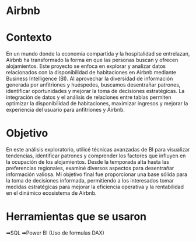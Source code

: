 # Airbnb
# Contexto

En un mundo donde la economía compartida y la hospitalidad se entrelazan, Airbnb ha transformado la forma en que las personas buscan y ofrecen alojamientos. Este proyecto se enfoca en explorar y analizar datos relacionados con la disponibilidad de habitaciones en Airbnb mediante Business Intelligence (BI). Al aprovechar la diversidad de información generada por anfitriones y huéspedes, buscamos desentrañar patrones, identificar oportunidades y mejorar la toma de decisiones estratégicas. La integración de datos y el análisis de relaciones entre tablas permiten optimizar la disponibilidad de habitaciones, maximizar ingresos y mejorar la experiencia del usuario para anfitriones y Airbnb.

# Objetivo
En este análisis exploratorio, utilicé técnicas avanzadas de BI para visualizar tendencias, identificar patrones y comprender los factores que influyen en la ocupación de los alojamientos. Desde la temporada alta hasta las preferencias regionales, examiné diversos aspectos para desentrañar información valiosa. Mi objetivo final fue proporcionar una base sólida para la toma de decisiones informada, permitiendo a los interesados tomar medidas estratégicas para mejorar la eficiencia operativa y la rentabilidad en el dinámico ecosistema de Airbnb.


# Herramientas que se usaron
➡SQL
➡Power BI (Uso de formulas DAX)
